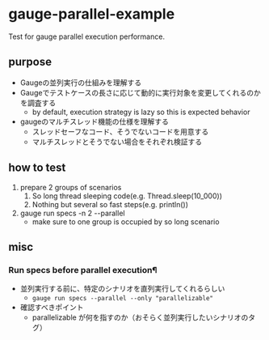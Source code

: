 # gauge-parallel-example
Test for gauge parallel execution performance.
## purpose
- Gaugeの並列実行の仕組みを理解する
- Gaugeでテストケースの長さに応じて動的に実行対象を変更してくれるのかを調査する
  - by default, execution strategy is lazy so this is expected behavior
- gaugeのマルチスレッド機能の仕様を理解する
  - スレッドセーフなコード、そうでないコードを用意する
  - マルチスレッドとそうでない場合をそれぞれ検証する
## how to test
1. prepare 2 groups of scenarios
   1. So long thread sleeping code(e.g. Thread.sleep(10_000))
   2. Nothing but several so fast steps(e.g. println())
2. gauge run specs -n 2 --parallel
    - make sure to one group is occupied by so long scenario
## misc
### Run specs before parallel execution¶
- 並列実行する前に、特定のシナリオを直列実行してくれるらしい
  - `gauge run specs --parallel --only "parallelizable"`
- 確認すべきポイント
  - parallelizable が何を指すのか（おそらく並列実行したいシナリオのタグ）